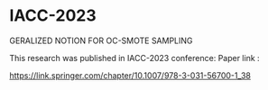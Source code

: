 # IACC-2023

GERALIZED NOTION FOR OC-SMOTE SAMPLING

This research was published in IACC-2023 conference: Paper link : 

https://link.springer.com/chapter/10.1007/978-3-031-56700-1_38


